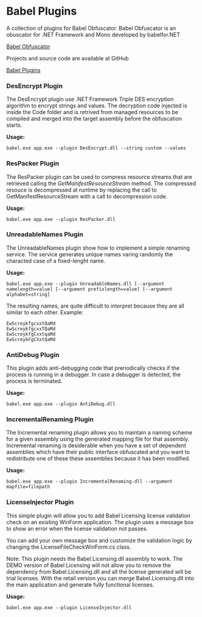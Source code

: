# Babel Plugins
A collection of plugins for Babel Obfuscator.
Babel Obfuscator is an obuscator for .NET Framework and Mono developed by babelfor.NET

[Babel Obfuscator](http://www.babelfor.net)

Projects and source code are available at GitHub

[Babel Plugins](https://github.com/babelfornet/BabelPlugins)

### DesEncrypt Plugin
The DesEncrypt plugin use .NET Framework Triple DES encryption algorithm to encrypt strings and values. 
The decryption code injected is inside the Code folder and is retrived from managed resources to be
compiled and merged into the target assembly before the obfuscation starts.

**Usage:**
```
babel.exe app.exe --plugin DesEncrypt.dll --string custom --values
```

### ResPacker Plugin
The ResPacker plugin can be used to compress resource streams that are retrieved calling 
the *GetManifestResourceStream* method. The compressed resouce is decompressed at runtime
by replacing the call to GetManifestResourceStream with a call to decompression code.

**Usage:**
```
babel.exe app.exe --plugin ResPacker.dll 
```

### UnreadableNames Plugin
The UnreadableNames plugin show how to implement a simple renaming service.
The service generates unique names varing randomly the characted case of a fixed-lenght name.

**Usage:**
```
babel.exe app.exe --plugin UnreadableNames.dll [--argument namelength=value] [--argument prefixlength=value] [--argument alphabet=string]
```

The resulting names, are quite difficult to interpret because they are all similar to each other.
Example:

```
EwScreykfgcxxtQaMd
EwScreykfgcxxTQaMd
EwScreykfgCxxtqaMd
EwScreykFgCXxtQaMd
```

### AntiDebug Plugin
This plugin adds anti-debugging code that preriodically checks if the process is running in a debugger.
In case a debugger is detected, the process is terminated.

**Usage:**
```
babel.exe app.exe --plugin AntiDebug.dll
```

### IncrementalRenaming Plugin

The Incremental renaming plugin allows you to maintain a naming scheme for a given assembly using the 
generated mapping file for that assembly. 
Incremental renaming is desiderable when you have a set of dependent assemblies which have their public interface 
obfuscated and you want to redistribute one of these these assemblies because it has been modified.

**Usage:**
```
babel.exe app.exe --plugin IncrementalRenaming.dll --argument mapfile=filepath
```

### LicenseInjector Plugin

This simple plugin will allow you to add Babel Licensing license validation check on an existing WinForm application.
The plugin uses a message box to show an error when the license validation not passes.

You can add your own message box and customize the validation logic by changing the LicenseFileCheckWinForm.cs class.

Note: This plugin needs the Babel.Licensing.dll assembly to work. 
The DEMO version of Babel Licensing will not allow you to remove the dependency from Babel.Licensing.dll and all the 
license generated will be trial licenses.
With the retail version you can merge Babel.Licensing.dll into the main application and generate fully functional licenses.

**Usage:**
```
babel.exe app.exe --plugin LicenseInjector.dll
```
